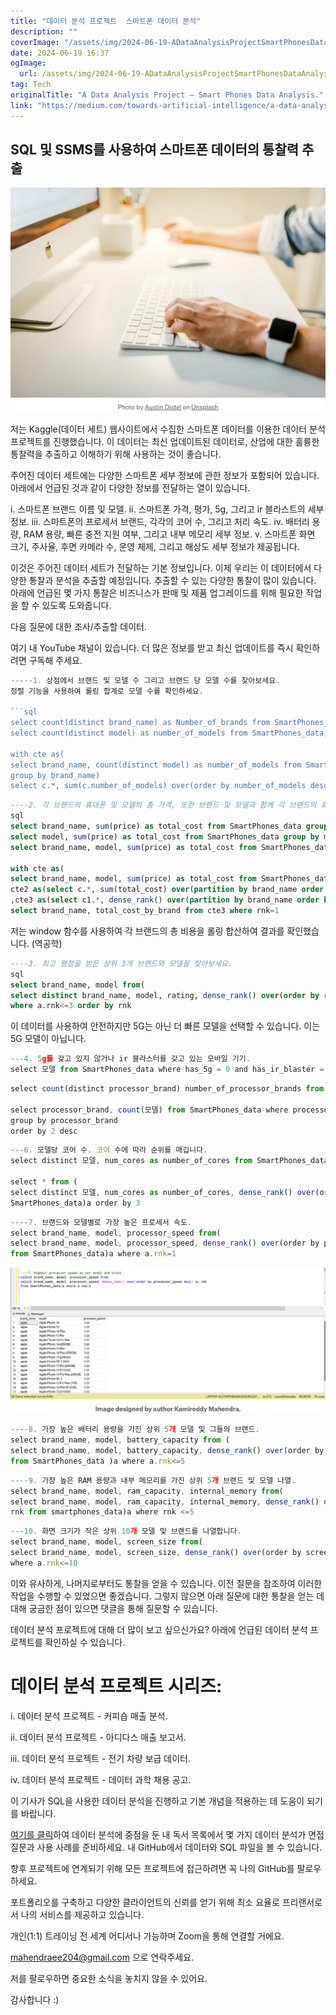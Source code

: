 ```yaml
---
title: "데이터 분석 프로젝트  스마트폰 데이터 분석"
description: ""
coverImage: "/assets/img/2024-06-19-ADataAnalysisProjectSmartPhonesDataAnalysis_0.png"
date: 2024-06-19 16:37
ogImage: 
  url: /assets/img/2024-06-19-ADataAnalysisProjectSmartPhonesDataAnalysis_0.png
tag: Tech
originalTitle: "A Data Analysis Project — Smart Phones Data Analysis."
link: "https://medium.com/towards-artificial-intelligence/a-data-analysis-project-smart-phones-data-analysis-381ed9be26ff"
---
```



## SQL 및 SSMS를 사용하여 스마트폰 데이터의 통찰력 추출

![image](/assets/img/2024-06-19-ADataAnalysisProjectSmartPhonesDataAnalysis_0.png)

저는 Kaggle(데이터 세트) 웹사이트에서 수집한 스마트폰 데이터를 이용한 데이터 분석 프로젝트를 진행했습니다. 이 데이터는 최신 업데이트된 데이터로, 산업에 대한 훌륭한 통찰력을 추출하고 이해하기 위해 사용하는 것이 좋습니다.

주어진 데이터 세트에는 다양한 스마트폰 세부 정보에 관한 정보가 포함되어 있습니다. 아래에서 언급된 것과 같이 다양한 정보를 전달하는 열이 있습니다.

<div class="content-ad"></div>

i. 스마트폰 브랜드 이름 및 모델.
ii. 스마트폰 가격, 평가, 5g, 그리고 ir 블라스트의 세부 정보.
iii. 스마트폰의 프로세서 브랜드, 각각의 코어 수, 그리고 처리 속도.
iv. 배터리 용량, RAM 용량, 빠른 충전 지원 여부, 그리고 내부 메모리 세부 정보.
v. 스마트폰 화면 크기, 주사율, 후면 카메라 수, 운영 체제, 그리고 해상도 세부 정보가 제공됩니다.

이것은 주어진 데이터 세트가 전달하는 기본 정보입니다. 이제 우리는 이 데이터에서 다양한 통찰과 분석을 추출할 예정입니다. 추출할 수 있는 다양한 통찰이 많이 있습니다. 아래에 언급된 몇 가지 통찰은 비즈니스가 판매 및 제품 업그레이드를 위해 필요한 작업을 할 수 있도록 도와줍니다.

다음 질문에 대한 조사/추출할 데이터.

여기 내 YouTube 채널이 있습니다. 더 많은 정보를 받고 최신 업데이트를 즉시 확인하려면 구독해 주세요.

<div class="content-ad"></div>

```js
-----1. 상점에서 브랜드 및 모델 수 그리고 브랜드 당 모델 수를 찾아보세요.
정렬 기능을 사용하여 롤링 합계로 모델 수를 확인하세요.

```sql
select count(distinct brand_name) as Number_of_brands from SmartPhones_data;
select count(distinct model) as number_of_models from SmartPhones_data;

with cte as(
select brand_name, count(distinct model) as number_of_models from SmartPhones_data 
group by brand_name)
select c.*, sum(c.number_of_models) over(order by number_of_models desc, brand_name asc) as total_number_of_models from cte c
```

```sql
----2. 각 브랜드의 휴대폰 및 모델의 총 가격, 또한 브랜드 및 모델과 함께 각 브랜드의 휴대폰 가격을 찾아보세요.
sql
select brand_name, sum(price) as total_cost from SmartPhones_data group by brand_name order by 1 asc;
select model, sum(price) as total_cost from SmartPhones_data group by model order by 2 desc;
select brand_name, model, sum(price) as total_cost from SmartPhones_data group by brand_name, model order by 1;

with cte as(
select brand_name, model, sum(price) as total_cost from SmartPhones_data group by brand_name, model),
cte2 as(select c.*, sum(total_cost) over(partition by brand_name order by total_cost) as total_cost_by_brand from cte c)
,cte3 as(select c1.*, dense_rank() over(partition by brand_name order by total_cost_by_brand desc) as rnk from cte2 c1)
select brand_name, total_cost_by_brand from cte3 where rnk=1
```

저는 window 함수를 사용하여 각 브랜드의 총 비용을 롤링 합산하여 결과를 확인했습니다. (역공학)

```sql
----3. 최고 평점을 받은 상위 3개 브랜드와 모델을 찾아보세요.
sql
select brand_name, model from(
select distinct brand_name, model, rating, dense_rank() over(order by rating desc) as rnk from SmartPhones_data)a 
where a.rnk<=3 order by rnk
```

<div class="content-ad"></div>

이 데이터를 사용하여 안전하지만 5G는 아닌 더 빠른 모델을 선택할 수 있습니다. 이는 5G 모델이 아닙니다. 

```js
---4. 5g를 갖고 있지 않거나 ir 블라스터를 갖고 있는 모바일 기기.
select 모델 from SmartPhones_data where has_5g = 0 and has_ir_blaster = 1
```

```js
select count(distinct processor_brand) number_of_processor_brands from smartphones_data

select processor_brand, count(모델) from SmartPhones_data where processor_brand is not null 
group by processor_brand
order by 2 desc 
```

```js
---6. 모델당 코어 수. 코어 수에 따라 순위를 매깁니다.
select distinct 모델, num_cores as number_of_cores from SmartPhones_data

select * from (
select distinct 모델, num_cores as number_of_cores, dense_rank() over(order by num_cores desc) as rank from 
SmartPhones_data)a order by 3
```

<div class="content-ad"></div>

```js
----7. 브랜드와 모델별로 가장 높은 프로세서 속도.
select brand_name, model, processor_speed from(
select brand_name, model, processor_speed, dense_rank() over(order by processor_speed desc) as rnk
from SmartPhones_data)a where a.rnk=1
```

<img src="/assets/img/2024-06-19-ADataAnalysisProjectSmartPhonesDataAnalysis_1.png" />

```js
----8. 가장 높은 배터리 용량을 가진 상위 5개 모델 및 그들의 브랜드.
select brand_name, model, battery_capacity from (
select brand_name, model, battery_capacity, dense_rank() over(order by battery_capacity desc) as rnk 
from SmartPhones_data )a where a.rnk<=5
```

```js
----9. 가장 높은 RAM 용량과 내부 메모리를 가진 상위 5개 브랜드 및 모델 나열.
select brand_name, model, ram_capacity, internal_memory from(
select brand_name, model, ram_capacity, internal_memory, dense_rank() over(order by ram_capacity desc, internal_memory desc) as
rnk from smartphones_data)a where rnk <=5
```

<div class="content-ad"></div>

```js
---10. 화면 크기가 작은 상위 10개 모델 및 브랜드를 나열합니다.
select brand_name, model, screen_size from(
select brand_name, model, screen_size, dense_rank() over(order by screen_size) as rnk from SmartPhones_data)a
where a.rnk<=10
```

이와 유사하게, 나머지로부터도 통찰을 얻을 수 있습니다. 이전 질문을 참조하여 이러한 작업을 수행할 수 있었으면 좋겠습니다. 그렇지 않으면 아래 질문에 대한 통찰을 얻는 데 대해 궁금한 점이 있으면 댓글을 통해 질문할 수 있습니다.

데이터 분석 프로젝트에 대해 더 많이 보고 싶으신가요?
아래에 언급된 데이터 분석 프로젝트를 확인하실 수 있습니다.

# 데이터 분석 프로젝트 시리즈:


<div class="content-ad"></div>

i. 데이터 분석 프로젝트 - 커피숍 매출 분석.

ii. 데이터 분석 프로젝트 - 아디다스 매출 보고서.

iii. 데이터 분석 프로젝트 - 전기 차량 보급 데이터.

iv. 데이터 분석 프로젝트 - 데이터 과학 채용 공고.

<div class="content-ad"></div>

이 기사가 SQL을 사용한 데이터 분석을 진행하고 기본 개념을 적용하는 데 도움이 되기를 바랍니다.

[여기를 클릭](https://github.com/)하여 데이터 분석에 중점을 둔 내 독서 목록에서 몇 가지 데이터 분석가 면접 질문과 사용 사례를 준비하세요. 내 GitHub에서 데이터와 SQL 파일을 볼 수 있습니다.

향후 프로젝트에 연계되기 위해 모든 프로젝트에 접근하려면 꼭 나의 GitHub를 팔로우하세요.

포트폴리오를 구축하고 다양한 클라이언트의 신뢰를 얻기 위해 최소 요율로 프리랜서로서 나의 서비스를 제공하고 있습니다.

<div class="content-ad"></div>

개인(1:1) 트레이닝 전 세계 어디서나 가능하며 Zoom을 통해 연결할 거에요.

mahendraee204@gmail.com 으로 연락주세요.

저를 팔로우하면 중요한 소식을 놓치지 않을 수 있어요.

감사합니다 :)